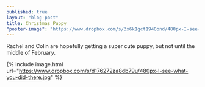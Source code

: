 ```yaml
---
published: true
layout: "blog-post"
title: Christmas Puppy
"poster-image": "https://www.dropbox.com/s/3x6k1gct1940ond/480px-I-see-what-you-did-there.jpg"
---
```


Rachel and Colin are hopefully getting a super cute puppy, but not until the middle of February.

{% include image.html url="https://www.dropbox.com/s/d176272za8db79u/480px-I-see-what-you-did-there.jpg" %}